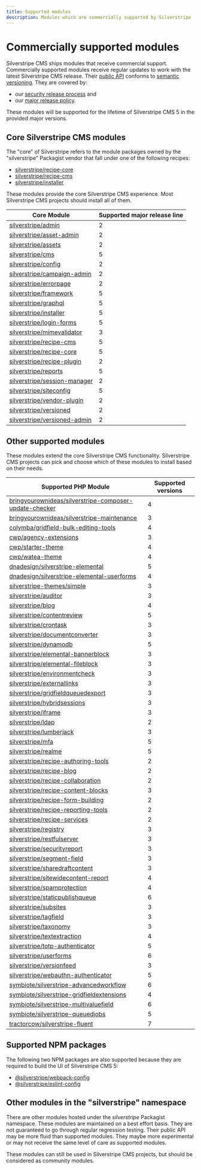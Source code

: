 ```yaml
---
title: Supported modules
description: Modules which are commercially supported by Silverstripe
---
```


# Commercially supported modules

Silverstripe CMS ships modules that receive commercial support. Commercially supported modules receive regular updates to work with the latest Silverstripe CMS release. Their [public API](/project_governance/public_api/) conforms to [semantic versioning](https://semver.org/). They are covered by:

- our [security release process](/contributing/managing_security_issues) and
- our [major release policy](major_release_policy).

These modules will be supported for the lifetime of Silverstripe CMS 5 in the provided major versions.

## Core Silverstripe CMS modules

The "core" of Silverstripe refers to the module packages owned by the "silverstripe" Packagist vendor that fall under one of the following recipes:

- [silverstripe/recipe-core](https://packagist.org/packages/silverstripe/recipe-core)
- [silverstripe/recipe-cms](https://packagist.org/packages/silverstripe/recipe-cms)
- [silverstripe/installer](https://packagist.org/packages/silverstripe/installer)

These modules provide the core Silverstripe CMS experience. Most Silverstripe CMS projects should install all of them.

Core Module | Supported major release line
-- | --
[silverstripe/admin](https://packagist.org/packages/silverstripe/admin) | 2
[silverstripe/asset-admin](https://packagist.org/packages/silverstripe/asset-admin) | 2
[silverstripe/assets](https://packagist.org/packages/silverstripe/assets) | 2
[silverstripe/cms](https://packagist.org/packages/silverstripe/cms) | 5
[silverstripe/config](https://packagist.org/packages/silverstripe/config) | 2
[silverstripe/campaign-admin](https://packagist.org/packages/silverstripe/campaign-admin) | 2
[silverstripe/errorpage](https://packagist.org/packages/silverstripe/errorpage) | 2
[silverstripe/framework](https://packagist.org/packages/silverstripe/framework) | 5
[silverstripe/graphql](https://packagist.org/packages/silverstripe/graphql) | 5
[silverstripe/installer](https://packagist.org/packages/silverstripe/installer) | 5
[silverstripe/login-forms](https://packagist.org/packages/silverstripe/login-forms) | 5
[silverstripe/mimevalidator](https://packagist.org/packages/silverstripe/mimevalidator) | 3
[silverstripe/recipe-cms](https://packagist.org/packages/silverstripe/recipe-cms) | 5
[silverstripe/recipe-core](https://packagist.org/packages/silverstripe/recipe-core) | 5
[silverstripe/recipe-plugin](https://packagist.org/packages/silverstripe/recipe-plugin) | 2
[silverstripe/reports](https://packagist.org/packages/silverstripe/reports) | 5
[silverstripe/session-manager](https://packagist.org/packages/silverstripe/session-manager) | 2
[silverstripe/siteconfig](https://packagist.org/packages/silverstripe/siteconfig) | 5
[silverstripe/vendor-plugin](https://packagist.org/packages/silverstripe/vendor-plugin) | 2
[silverstripe/versioned](https://packagist.org/packages/silverstripe/versioned) | 2
[silverstripe/versioned-admin](https://packagist.org/packages/silverstripe/versioned-admin) | 2

## Other supported modules

These modules extend the core Silverstripe CMS functionality. Silverstripe CMS projects can pick and choose which of these modules to install based on their needs.

Supported PHP Module | Supported versions
-- | --
[bringyourownideas/silverstripe-composer-update-checker](https://packagist.org/packages/bringyourownideas/silverstripe-composer-update-checker)	 | 4
[bringyourownideas/silverstripe-maintenance](https://packagist.org/packages/bringyourownideas/silverstripe-maintenance) | 3
[colymba/gridfield-bulk-editing-tools](https://packagist.org/packages/colymba/gridfield-bulk-editing-tools) | 4
[cwp/agency-extensions](https://packagist.org/packages/cwp/agency-extensions) | 3
[cwp/starter-theme](https://packagist.org/packages/cwp/starter-theme) | 4
[cwp/watea-theme](https://packagist.org/packages/cwp/watea-theme) | 4
[dnadesign/silverstripe-elemental](https://packagist.org/packages/dnadesign/silverstripe-elemental) | 5
[dnadesign/silverstripe-elemental-userforms](https://packagist.org/packages/dnadesign/silverstripe-elemental-userforms) | 4
[silverstripe-themes/simple](https://packagist.org/packages/silverstripe-themes/simple) | 3
[silverstripe/auditor](https://packagist.org/packages/silverstripe/auditor) | 3
[silverstripe/blog](https://packagist.org/packages/silverstripe/blog) | 4
[silverstripe/contentreview](https://packagist.org/packages/silverstripe/contentreview) | 5
[silverstripe/crontask](https://packagist.org/packages/silverstripe/crontask) | 3
[silverstripe/documentconverter](https://packagist.org/packages/silverstripe/documentconverter) | 3
[silverstripe/dynamodb](https://packagist.org/packages/silverstripe/dynamodb) | 5
[silverstripe/elemental-bannerblock](https://packagist.org/packages/silverstripe/elemental-bannerblock) | 3
[silverstripe/elemental-fileblock](https://packagist.org/packages/silverstripe/elemental-fileblock) | 3
[silverstripe/environmentcheck](https://packagist.org/packages/silverstripe/environmentcheck) | 3
[silverstripe/externallinks](https://packagist.org/packages/silverstripe/externallinks) | 3
[silverstripe/gridfieldqueuedexport](https://packagist.org/packages/silverstripe/gridfieldqueuedexport) | 3
[silverstripe/hybridsessions](https://packagist.org/packages/silverstripe/hybridsessions) | 3
[silverstripe/iframe](https://packagist.org/packages/silverstripe/iframe) | 3
[silverstripe/ldap](https://packagist.org/packages/silverstripe/ldap) | 2
[silverstripe/lumberjack](https://packagist.org/packages/silverstripe/lumberjack) | 3
[silverstripe/mfa](https://packagist.org/packages/silverstripe/mfa) | 5
[silverstripe/realme](https://packagist.org/packages/silverstripe/realme) | 5
[silverstripe/recipe-authoring-tools](https://packagist.org/packages/silverstripe/recipe-authoring-tools) | 2
[silverstripe/recipe-blog](https://packagist.org/packages/silverstripe/recipe-blog) | 2
[silverstripe/recipe-collaboration](https://packagist.org/packages/silverstripe/recipe-collaboration) | 2
[silverstripe/recipe-content-blocks](https://packagist.org/packages/silverstripe/recipe-content-blocks) | 3
[silverstripe/recipe-form-building](https://packagist.org/packages/silverstripe/recipe-form-building) | 2
[silverstripe/recipe-reporting-tools](https://packagist.org/packages/silverstripe/recipe-reporting-tools) | 2
[silverstripe/recipe-services](https://packagist.org/packages/silverstripe/recipe-services) | 2
[silverstripe/registry](https://packagist.org/packages/silverstripe/registry) | 3
[silverstripe/restfulserver](https://packagist.org/packages/silverstripe/restfulserver) | 3
[silverstripe/securityreport](https://packagist.org/packages/silverstripe/securityreport) | 3
[silverstripe/segment-field](https://packagist.org/packages/silverstripe/segment-field) | 3
[silverstripe/sharedraftcontent](https://packagist.org/packages/silverstripe/sharedraftcontent) | 3
[silverstripe/sitewidecontent-report](https://packagist.org/packages/silverstripe/sitewidecontent-report) | 4
[silverstripe/spamprotection](https://packagist.org/packages/silverstripe/spamprotection) | 4
[silverstripe/staticpublishqueue](https://packagist.org/packages/silverstripe/staticpublishqueue) | 6
[silverstripe/subsites](https://packagist.org/packages/silverstripe/subsites) | 3
[silverstripe/tagfield](https://packagist.org/packages/silverstripe/tagfield) | 3
[silverstripe/taxonomy](https://packagist.org/packages/silverstripe/taxonomy) | 3
[silverstripe/textextraction](https://packagist.org/packages/silverstripe/textextraction) | 4
[silverstripe/totp-authenticator](https://packagist.org/packages/silverstripe/totp-authenticator) | 5
[silverstripe/userforms](https://packagist.org/packages/silverstripe/userforms) | 6
[silverstripe/versionfeed](https://packagist.org/packages/silverstripe/versionfeed) | 3
[silverstripe/webauthn-authenticator](https://packagist.org/packages/silverstripe/webauthn-authenticator) | 5
[symbiote/silverstripe-advancedworkflow](https://packagist.org/packages/symbiote/silverstripe-advancedworkflow) | 6
[symbiote/silverstripe-gridfieldextensions](https://packagist.org/packages/symbiote/silverstripe-gridfieldextensions) | 4
[symbiote/silverstripe-multivaluefield](https://packagist.org/packages/symbiote/silverstripe-multivaluefield) | 6
[symbiote/silverstripe-queuedjobs](https://packagist.org/packages/symbiote/silverstripe-queuedjobs) | 5
[tractorcow/silverstripe-fluent](https://packagist.org/packages/tractorcow/silverstripe-fluent) | 7

## Supported NPM packages

The following two NPM packages are also supported because they are required to build the UI of Silverstripe CMS 5:

- [@silverstripe/webpack-config](https://www.npmjs.com/package/@silverstripe/webpack-config)
- [@silverstripe/eslint-config](https://www.npmjs.com/package/@silverstripe/eslint-config)

## Other modules in the "silverstripe" namespace

There are other modules hosted under the _silverstripe_ Packagist namespace. These modules are maintained on a best effort basis. They are not guaranteed to go through regular regression testing. Their public API may be more fluid than supported modules. They maybe more experimental or may not receive the same level of care as supported modules.

These modules can still be used in Silverstripe CMS projects, but should be considered as community modules.
